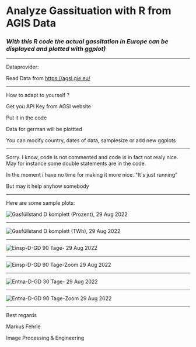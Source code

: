 
<h1>Analyze Gassituation with R from AGIS Data
</h1>



<h3><strong><em>
  With this R code the actual gassitation in Europe can be displayed and plotted with ggplot)
</strong></em></h3>

***

Dataprovider:

Read Data from
https://agsi.gie.eu/

***
How to adapt to yourself ?

Get you API Key from AGSI website

Put it in the code

Data for german will be plottted

You can modify country, dates of data, samplesize or add new ggplots

***

Sorry. I know, code is not commented and code is in fact not realy nice. May for instance some double statements are in the code.

In the moment i have no time for making it more nice. "It´s just running"

But may it help anyhow somebody
***

Here are some sample plots:

![Gasfüllstand D komplett (Prozent),  29 Aug 2022 ](https://user-images.githubusercontent.com/5185093/187262869-d5895193-3aa6-4a2e-bbf0-fd577fa052b3.jpg)
***

![Gasfüllstand D komplett (TWh),  29 Aug 2022 ](https://user-images.githubusercontent.com/5185093/187262912-4cced4d8-964b-4f95-8d89-4f0fd7b08dfa.jpg)

***
![Einsp-D-GD 90 Tage- 29 Aug 2022 ](https://user-images.githubusercontent.com/5185093/187263018-9ee54f90-d8ff-4e53-a9d8-139a24486e77.jpg)

***
![Einsp-D-GD 90 Tage-Zoom 29 Aug 2022 ](https://user-images.githubusercontent.com/5185093/187263035-5a4a2331-d760-4782-a126-56e00b838080.jpg)

***
![Entna-D-GD 30 Tage- 29 Aug 2022 ](https://user-images.githubusercontent.com/5185093/187263058-216b5642-16cd-41e0-a1e6-89e03e45676a.jpg)

***
![Entna-D-GD 90 Tage-Zoom 29 Aug 2022 ](https://user-images.githubusercontent.com/5185093/187263310-4d4145f9-7e69-4e9d-b08b-f7190255919c.jpg)
***
Best regards

Markus Fehrle

Image Processing & Engineering
